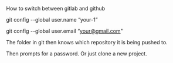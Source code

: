 How to switch between gitlab and github

git config --global user.name “your-1”

git config --global user.email “your@gmail.com"

The folder in git then knows which repository it is being pushed to.

Then prompts for a password.  Or just clone a new project.

